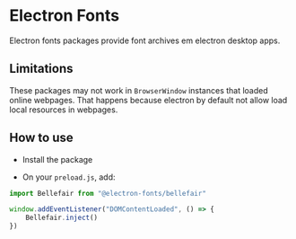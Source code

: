 # Electron Fonts

Electron fonts packages provide font archives em electron desktop apps.

## Limitations

These packages may not work in `BrowserWindow` instances that loaded online webpages. That happens because electron by default not allow load local resources in webpages.

## How to use

* Install the package

* On your `preload.js`, add:

```ts
import Bellefair from "@electron-fonts/bellefair"

window.addEventListener("DOMContentLoaded", () => {
    Bellefair.inject()
})
```